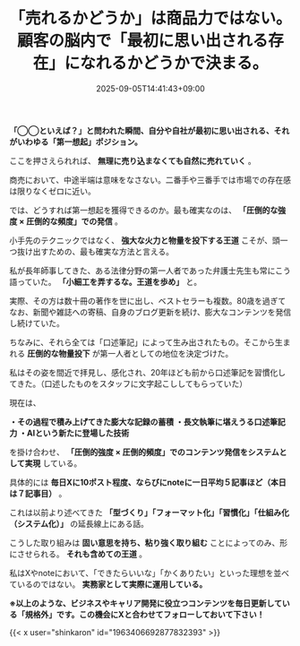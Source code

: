 ﻿---
title: "「売れるかどうか」は商品力ではない。顧客の脳内で「最初に思い出される存在」になれるかどうかで決まる。"
date: 2025-09-05T14:41:43+09:00
draft: false
---

**「◯◯といえば？」と問われた瞬間、自分や自社が最初に思い出される、それがいわゆる「第一想起」ポジション。**

ここを押さえられれば、 **無理に売り込まなくても自然に売れていく** 。

商売において、中途半端は意味をなさない。二番手や三番手では市場での存在感は限りなくゼロに近い。

では、どうすれば第一想起を獲得できるのか。最も確実なのは、 **「圧倒的な強度 × 圧倒的な頻度」での発信** 。

小手先のテクニックではなく、 **強大な火力と物量を投下する王道** こそが、頭一つ抜け出すための、最も確実な方法と言える。

私が長年師事してきた、ある法律分野の第一人者であった弁護士先生も常にこう語っていた。 **「小細工を弄するな。王道を歩め」** と。

実際、その方は数十冊の著作を世に出し、ベストセラーも複数。80歳を過ぎてなお、新聞や雑誌への寄稿、自身のブログ更新を続け、膨大なコンテンツを発信し続けていた。

ちなみに、それら全ては「口述筆記」によって生み出されたもの。そこから生まれる **圧倒的な物量投下** が第一人者としての地位を決定づけた。

私はその姿を間近で拝見し、感化され、20年ほども前から口述筆記を習慣化してきた。（口述したものをスタッフに文字起こししてもらっていた）

現在は、

**・その過程で積み上げてきた膨大な記録の蓄積 ・長文執筆に堪えうる口述筆記力 ・AIという新たに登場した技術**

を掛け合わせ、 **「圧倒的強度 × 圧倒的頻度」でのコンテンツ発信をシステムとして実現** している。

具体的には **毎日Xに10ポスト程度、ならびにnoteに一日平均５記事ほど（本日は７記事目）** 。

これは以前より述べてきた **「型づくり」「フォーマット化」「習慣化」「仕組み化（システム化）」** の延長線上にある話。

こうした取り組みは **固い意思を持ち、粘り強く取り組む** ことによってのみ、形にさせられる。 **それも含めての王道** 。

私はXやnoteにおいて、「できたらいいな」「かくありたい」といった理想を並べているのではない。 **実務家として実際に運用している。**



**※以上のような、ビジネスやキャリア開発に役立つコンテンツを毎日更新している「規格外」です。この機会にXと合わせてフォローしておいて下さい！**



{{< x user="shinkaron" id="1963406692877832393" >}}
